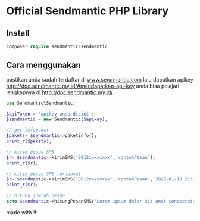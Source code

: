 # Official Sendmantic PHP Library

## Install
```php
composer require sendmantic/sendmantic
```

## Cara menggunakan
pastikan anda sudah terdaftar di www.sendmantic.com
lalu dapatkan apikey http://doc.sendmantic.my.id/#mendapatkan-api-key
anda bisa pelajari lengkapnya di http://doc.sendmantic.my.id/

```php
use Sendmantic\Sendmantic;

$apiToken = 'apikey anda disini';
$sendmantic = new Sendmantic($apikey);

// get infopaket
$pakets= $sendmantic->paketinfo();
print_r($pakets);

// kirim pesan SMS
$r= $sendmantic->kirimSMS('0812xxxxxxxx','contohPesan');
print_r($r);

// kirim pesan SMS terjadwal
$r= $sendmantic->kirimSMS('0812xxxxxxxx','contohPesan','2020-01-10 21:03:01');
print_r($r);

// hitung jumlah pesan 
echo $sendmantic->hitungPesanSMS('Lorem ipsum dolor sit amet consectetur adipisicing elit. Perferendis optio ipsa iusto nesciunt ratione unde in cumque, numquam officiis obcaecati totam fugiat harum fuga nisi nulla beatae modi a sunt!');


```




made with 💗 

